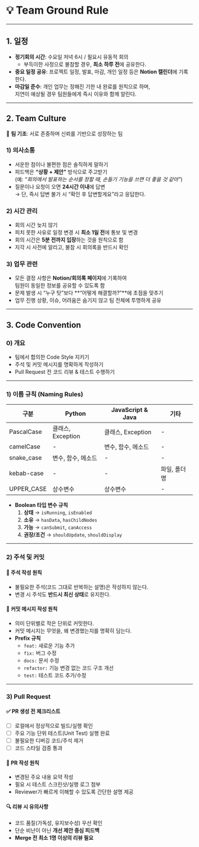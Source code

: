 # 💡 Team Ground Rule

---

## 1. 일정

- **정기회의 시간**: 수요일 저녁 6시 / 필요시 유동적 회의  
  - 부득이한 사정으로 불참할 경우, **최소 하루 전**에 공유한다.
- **중요 일정 공유**: 프로젝트 일정, 발표, 마감, 개인 일정 등은 **Notion 캘린더**에 기록한다.
- **마감일 준수**: 개인 업무는 정해진 기한 내 완료를 원칙으로 하며,  
  지연이 예상될 경우 팀원들에게 즉시 이유와 함께 알린다.

---

## 2. Team Culture

📌 **팀 기조**: 서로 존중하며 신뢰를 기반으로 성장하는 팀

### 1) 의사소통
- 서운한 점이나 불편한 점은 솔직하게 말하기
- 피드백은 **“상황 + 제안”** 방식으로 주고받기  
  (예: *“회의에서 발표하는 순서를 정할 때, 손들기 기능을 쓰면 더 좋을 것 같아”*)
- 질문이나 요청이 오면 **24시간 이내**에 답변  
  → 단, 즉시 답변 불가 시 “확인 후 답변할게요”라고 응답한다.

### 2) 시간 관리
- 회의 시간 늦지 않기
- 피치 못한 사유로 일정 변경 시 **최소 1일 전**에 통보 및 변경
- 회의 시간은 **5분 전까지 입장**하는 것을 원칙으로 함
- 지각 시 사전에 알리고, 불참 시 회의록을 반드시 확인

### 3) 업무 관련
- 모든 결정 사항은 **Notion/회의록 페이지**에 기록하여  
  팀원이 동일한 정보를 공유할 수 있도록 함
- 문제 발생 시 “누구 탓”보다 **“어떻게 해결할까?”**에 초점을 맞추기
- 업무 진행 상황, 이슈, 어려움은 숨기지 않고 팀 전체에 투명하게 공유

---

## 3. Code Convention

### 0) 개요
- 팀에서 합의한 Code Style 지키기
- 주석 및 커밋 메시지를 명확하게 작성하기
- Pull Request 전 코드 리뷰 & 테스트 수행하기

---

### 1) 이름 규칙 (Naming Rules)

| 구분        | Python              | JavaScript & Java      | 기타         |
|-------------|---------------------|------------------------|--------------|
| PascalCase  | 클래스, Exception   | 클래스, Exception      | -            |
| camelCase   | -                   | 변수, 함수, 메소드     | -            |
| snake_case  | 변수, 함수, 메소드  | -                      | -            |
| kebab-case  | -                   | -                      | 파일, 폴더명 |
| UPPER_CASE  | 상수변수            | 상수변수               | -            |

- **Boolean 타입 변수 규칙**
  1. **상태** → `isRunning`, `isEnabled`
  2. **소유** → `hasData`, `hasChildNodes`
  3. **가능** → `canSubmit`, `canAccess`
  4. **권장/조건** → `shouldUpdate`, `shouldDisplay`

---

### 2) 주석 및 커밋

#### 📝 주석 작성 원칙
- 불필요한 주석(코드 그대로 반복하는 설명)은 작성하지 않는다.
- 변경 시 주석도 **반드시 최신 상태**로 유지한다.

#### 💬 커밋 메시지 작성 원칙
- 의미 단위별로 작은 단위로 커밋한다.
- 커밋 메시지는 무엇을, 왜 변경했는지를 명확히 담는다.
- **Prefix 규칙**
  - `feat:` 새로운 기능 추가
  - `fix:` 버그 수정
  - `docs:` 문서 수정
  - `refactor:` 기능 변경 없는 코드 구조 개선
  - `test:` 테스트 코드 추가/수정

---

### 3) Pull Request

#### ✅ PR 생성 전 체크리스트
- [ ] 로컬에서 정상적으로 빌드/실행 확인  
- [ ] 주요 기능 단위 테스트(Unit Test) 실행 완료  
- [ ] 불필요한 디버깅 코드/주석 제거  
- [ ] 코드 스타일 검증 통과  

#### 📌 PR 작성 원칙
- 변경된 주요 내용 요약 작성
- 필요 시 테스트 스크린샷/실행 로그 첨부
- Reviewer가 빠르게 이해할 수 있도록 간단한 설명 제공

#### 🔍 리뷰 시 유의사항
- 코드 품질(가독성, 유지보수성) 우선 확인
- 단순 비난이 아닌 **개선 제안 중심 피드백**
- **Merge 전 최소 1명 이상의 리뷰 필요**
